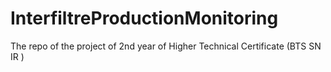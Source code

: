# InterfiltreProductionMonitoring
The repo of the project of 2nd year of Higher Technical Certificate (BTS SN IR )
